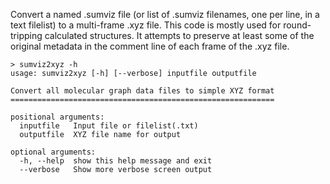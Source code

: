 Convert a named .sumviz file (or list of .sumviz filenames, one per line, in a text filelist) to a multi-frame .xyz file. This code is mostly used for round-tripping calculated structures. It attempts to preserve at least some of the original metadata in the comment line of each frame of the .xyz file.


    > sumviz2xyz -h
    usage: sumviz2xyz [-h] [--verbose] inputfile outputfile
    
    Convert all molecular graph data files to simple XYZ format
    ===========================================================
    
    positional arguments:
      inputfile   Input file or filelist(.txt)
      outputfile  XYZ file name for output
    
    optional arguments:
      -h, --help  show this help message and exit
      --verbose   Show more verbose screen output
